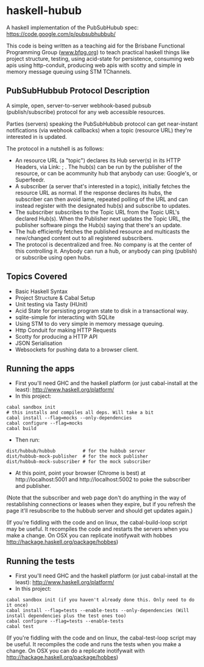 haskell-hubub
=============

A haskell implementation of the PubSubHubub spec:
https://code.google.com/p/pubsubhubbub/

This code is being written as a teaching aid for the Brisbane Functional
Programming Group (www.bfpg.org) to teach practical haskell things like project
structure, testing, using acid-state for persistence, consuming web apis using
http-conduit, producing web apis with scotty and simple in memory message
queuing using STM TChannels. 

PubSubHubbub Protocol Description
---------------------------------

A simple, open, server-to-server webhook-based pubsub (publish/subscribe)
protocol for any web accessible resources. 

Parties (servers) speaking the PubSubHubbub protocol can get near-instant
notifications (via webhook callbacks) when a topic (resource URL) they're
interested in is updated. 

The protocol in a nutshell is as follows:

* An resource URL (a "topic") declares its Hub server(s) in its HTTP Headers, via
Link: <hub url>;  . The hub(s) can be run by the publisher of the resource, or
can be acommunity hub that anybody can use: Google's, or Superfeedr. 
* A subscriber (a server that's interested in a topic), initially fetches the
resource URL as normal. If the response declares its hubs, the subscriber can
then avoid lame, repeated polling of the URL and can instead register with the
designated hub(s) and subscribe to updates. 
* The subscriber subscribes to the Topic URL from the Topic URL's declared Hub(s).
When the Publisher next updates the Topic URL, the publisher software pings the
Hub(s) saying that there's an update. 
* The hub efficiently fetches the published resource and multicasts the
new/changed content out to all registered subscribers. 
* The protocol is decentralized and free. No company is at the center of this
controlling it. Anybody can run a hub, or anybody can ping (publish) or
subscribe using open hubs. 

Topics Covered
--------------

* Basic Haskell Syntax
* Project Structure & Cabal Setup
* Unit testing via Tasty (HUnit)
* Acid State for persisting program state to disk in a transactional way.
* sqlite-simple for interacting with SQLite 
* Using STM to do very simple in memory message queuing.
* Http Conduit for making HTTP Requests
* Scotty for producing a HTTP API
* JSON Serialisation
* Websockets for pushing data to a browser client.

Running the apps
----------------

* First you'll need GHC and the haskell platform (or just cabal-install at the least): http://www.haskell.org/platform/
* In this project:
```
cabal sandbox init
# this installs and compiles all deps. Will take a bit
cabal install --flag=mocks --only-dependencies
cabal configure --flag=mocks 
cabal build
```
* Then run:
```
dist/hubbub/hubbub          # for the hubbub server
dist/hubbub-mock-publisher  # for the mock publisher
dist/hubbub-mock-subscriber # for the mock subscriber
```
* At this point, point your browser (Chrome is best) at http://localhost:5001 and http://localhost:5002 to poke the subscriber and publisher.

(Note that the subscriber and web page don't do anything in the way of restablishing connections or leases when they expire, but if you refresh the page it'll resubscribe to the hubbub server and should get updates again.)

(If you're fiddling with the code and on linux, the cabal-build-loop script may be useful. It recompiles the code and restarts the servers when you make a change. On OSX you can replicate inotifywait with hobbes http://hackage.haskell.org/package/hobbes)

Running the tests
-----------------
* First you'll need GHC and the haskell platform (or just cabal-install at the least): http://www.haskell.org/platform/
* In this project:
```
cabal sandbox init (if you haven't already done this. Only need to do it once)
cabal install --flag=tests --enable-tests --only-dependencies (Will install dependencies plus the test ones too)
cabal configure --flag=tests --enable-tests
cabal test
```
(If you're fiddling with the code and on linux, the cabal-test-loop script may be useful. It recompiles the code and runs the tests when you make a change. On OSX you can do a replicate inotifywait with http://hackage.haskell.org/package/hobbes)
